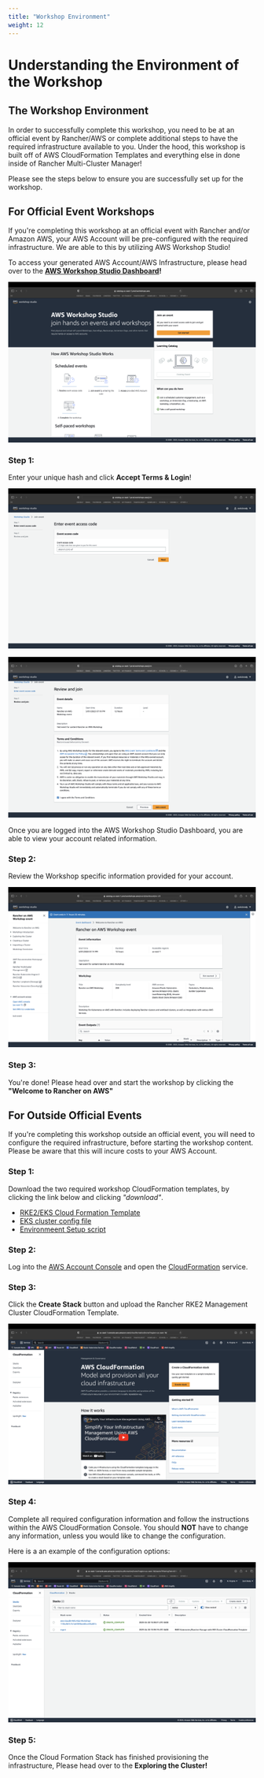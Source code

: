 ```yaml
---
title: "Workshop Environment"
weight: 12
---
```


# Understanding the Environment of the Workshop

## The Workshop Environment

In order to successfully complete this workshop, you need to be at an official event by Rancher/AWS or complete additional steps to have the required infrastructure available to you. Under the hood, this workshop is built off of AWS CloudFormation Templates and everything else in done inside of Rancher Multi-Cluster Manager! 

Please see the steps below to ensure you are successfully set up for the workshop.


## For Official Event Workshops

If you're completing this workshop at an official event with Rancher and/or Amazon AWS, your AWS Account will be pre-configured with the required infrastructure. We are able to this by utilizing AWS Workshop Studio!

To access your generated AWS Account/AWS Infrastructure, please head over to the **[AWS Workshop Studio Dashboard](https://catalog.us-east-1.prod.workshops.aws)!**

![aws-event-engine-dashboard](/static/images/content/12-aws-ws-dashboard.png)

### Step 1:

Enter your unique hash and click **Accept Terms & Login**!

![aws-ws-hash](/static/images/content/12-aws-ws-hash.png)

![aws-ws-terms](/static/images/content/12-aws-ws-terms.png)

Once you are logged into the AWS Workshop Studio Dashboard, you are able to view your account related information.


### Step 2:

Review the Workshop specific information provided for your account.

![aws-ws-home](/static/images/content/12-ws-home.png)


### Step 3:

You're done! Please head over and start the workshop by clicking the **"Welcome to Rancher on AWS"**


## For Outside Official Events

If you're completing this workshop outside an official event, you will need to configure the required infrastructure, before starting the workshop content. Please be aware that this will incure costs to your AWS Account.

### Step 1:

Download the two required workshop CloudFormation templates, by clicking the link below and clicking *"download"*.

* [RKE2/EKS Cloud Formation Template](/static/rke2-eks-cluster.yaml)
* [EKS cluster config file](/static/eksctl-cluster.yml)
* [Environmeent Setup script](/static/setup.sh)


### Step 2:

Log into the [AWS Account Console](https://aws.amazon.com/console/) and open the [CloudFormation](https://console.aws.amazon.com/cloudformation/home) service.


### Step 3:

Click the **Create Stack** button and upload the Rancher RKE2 Management Cluster CloudFormation Template.

![aws-console-cf-home](/static/images/content/12-aws-cf-home.png)


### Step 4:

Complete all required configuration information and follow the instructions within the AWS CloudFormation Console. You should **NOT** have to change any information, unless you would like to change the configuration.

Here is a an example of the configuration options:

![aws-console-cf-templates](/static/images/content/12-aws-cf-template.png)

### Step 5:

Once the Cloud Formation Stack has finished provisioning the infrastructure, Please head over to the **Exploring the Cluster!**